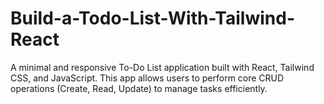 # Build-a-Todo-List-With-Tailwind-React
A minimal and responsive To-Do List application built with React, Tailwind CSS, and JavaScript. This app allows users to perform core CRUD operations (Create, Read, Update) to manage tasks efficiently.
